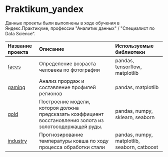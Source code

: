 # Praktikum_yandex
Данные проекты были выполнены в ходе обучения в Яндекс.Практикуме, профессии "Аналитик данных" / "Специалист по Data Science".

| Название проекта | Описание | Используемые библиотеки | 
| :---------------------- | :---------------------- | :---------------------- |
| [faces](faces) | Определение возраста человека по фотографии| pandas, tensorflow, matplotlib |
|[gaming](gaming)| Анализ прордаж и составление профилей регионов | pandas, matplotlib|
|[gold](gold)| Построение модели, котороя должна предсказать коэффициент восстановления золота из золотосодержащей руды.| pandas, numpy, sklearn, seaborn|
|[industry](industry)| Прогнозирование температуры ковша по ходу процесса обработки стали| pandas, numpy, matplotlib, seaborn, catboost|
